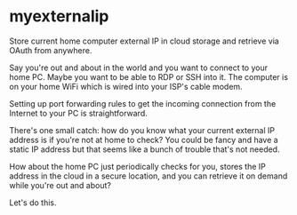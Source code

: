 # myexternalip
Store current home computer external IP in cloud storage and retrieve via OAuth from anywhere. 

Say you're out and about in the world and you want to connect to your home PC. Maybe you want to be able to RDP or SSH into it. The computer is on your home WiFi which is wired into your ISP's cable modem. 

Setting up port forwarding rules to get the incoming connection from the Internet to your PC is straightforward. 

There's one small catch: how do you know what your current external IP address is if you're not at home to check? You could be fancy and have a static IP address but that seems like a bunch of trouble that's not needed. 

How about the home PC just periodically checks for you, stores the IP address in the cloud in a secure location, and you can retrieve it on demand while you're out and about? 

Let's do this. 

